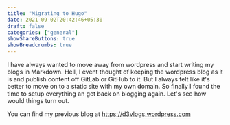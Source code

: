 ```yaml
---
title: "Migrating to Hugo"
date: 2021-09-02T20:42:46+05:30
draft: false
categories: ["general"]
showShareButtons: true
showBreadcrumbs: true
---
```


I have always wanted to move away from wordpress and start writing my blogs in Markdown.
Hell, I event thought of keeping the wordpress blog as it is and publish content off GitLab or GitHub to it.
But I always felt like it's better to move on to a static site with my own domain.
So finally I found the time to setup everything an get back on blogging again.
Let's see how would things turn out.  

You can find my previous blog at https://d3vlogs.wordpress.com



